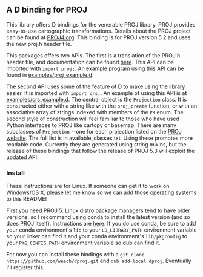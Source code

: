 ## A D binding for PROJ
This library offers D bindings for the venerable PROJ library. PROJ provides easy-to-use
cartographic transformations. Details about the PROJ project can be found at
[PROJ4.org](https://PROJ4.org/). This binding is for PROJ version 5.2 and uses the new proj.h
header file.

This packages offers two APIs. The first is a translation of the PROJ.h header file, and
documentation can be found [here](https://PROJ4.org/development/reference/functions.html).
This API can be imported with `import proj;`. An example program using this API can be found
in [examples/proj_example.d](examples/proj_example.d).

The second API uses some of the feature of D to make using the library easier. It is imported with
`import crs;`. An example of using this API is at [examples/crs_example.d](examples/crs_example.d).
The central object is the `Projection` class. It is constructed either with a
string like with the `proj_create` function, or with an associative array of strings indexed
with members of the `PK` enum. The second style of construction will feel familiar to those who have
used Python interfaces to PROJ like cartopy or basemap. There are many subclasses of `Projection`
--one for each projection listed on the
[PROJ website](https://PROJ4.org/operations/projections/index.html). The full list is in
available_classes.txt. Using these promotes more readable code. Currently they are generated
using string mixins, but the release of these bindings that follow the release of PROJ 5.3 will
exploit the updated API.

### Install
These instructions are for Linux. If someone can get it to work on Windows/OS X, please let
me know so we can add those operating systems to this README!

First you need PROJ 5. Linux distro package managers tend to have older versions, so
I recommend using conda to install the latest version (and so does PROJ itself). Instructions
are [here](https://proj4.org/install.html#conda). If you do use conda, be sure to add your conda
environment's `lib` to your `LD_LIBRARY_PATH` environment variable so your linker can find it
and your conda environment's `lib/pkgconfig` to your `PKG_CONFIG_PATH` environment variable
so dub can find it.

For now you can install these bindings with a `git clone https://github.com/weech/dproj.git` and
`dub add-local dproj`. Eventually I'll register this.

